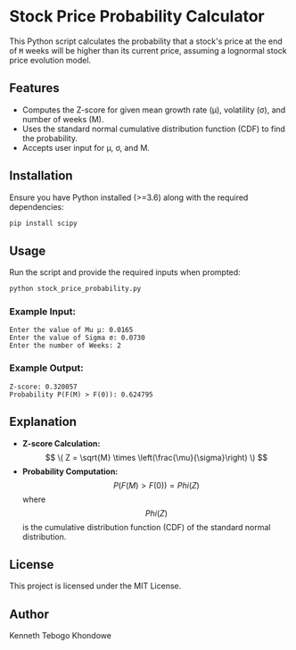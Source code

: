 # Stock Price Probability Calculator

This Python script calculates the probability that a stock's price at the end of `M` weeks will be higher than its current price, assuming a lognormal stock price evolution model.

## Features
- Computes the Z-score for given mean growth rate (μ), volatility (σ), and number of weeks (M).
- Uses the standard normal cumulative distribution function (CDF) to find the probability.
- Accepts user input for μ, σ, and M.

## Installation
Ensure you have Python installed (>=3.6) along with the required dependencies:
```sh
pip install scipy
```

## Usage
Run the script and provide the required inputs when prompted:
```sh
python stock_price_probability.py
```

### Example Input:
```
Enter the value of Mu μ: 0.0165
Enter the value of Sigma σ: 0.0730
Enter the number of Weeks: 2
```

### Example Output:
```
Z-score: 0.320057
Probability P(F(M) > F(0)): 0.624795
```

## Explanation
- **Z-score Calculation:**
  $$ \( Z = \sqrt{M} \times \left(\frac{\mu}{\sigma}\right) \) $$
- **Probability Computation:**
  $$ P(F(M) > F(0)) = Phi(Z) $$
  where $$ Phi(Z) $$ is the cumulative distribution function (CDF) of the standard normal distribution.

## License
This project is licensed under the MIT License.

## Author
Kenneth Tebogo Khondowe

